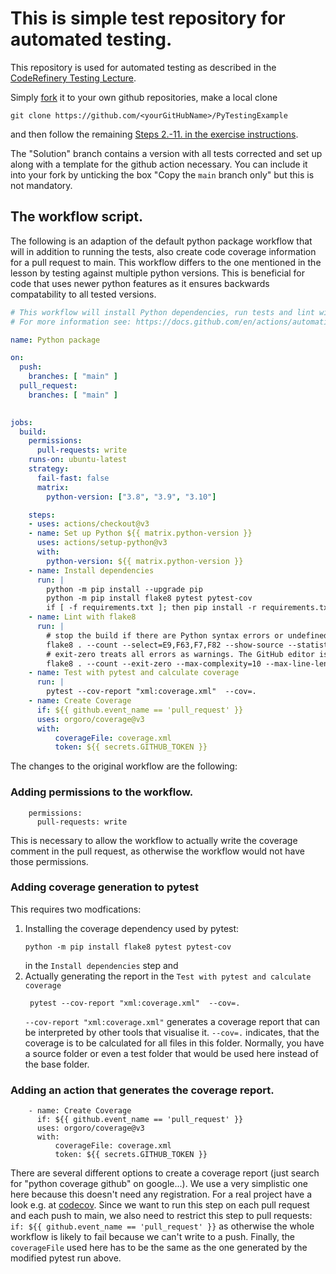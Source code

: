 # This is simple test repository for automated testing.

This repository is used for automated testing as described in the [CodeRefinery Testing Lecture](https://coderefinery.github.io/testing/continuous-integration/).

Simply [fork](https://github.com/AaltoRSE/PyTestingExample/fork) it to your own github repositories, make a local clone
```
git clone https://github.com/<yourGitHubName>/PyTestingExample
```
and then follow the remaining [Steps 2.-11. in the exercise instructions](https://coderefinery.github.io/testing/continuous-integration/#step-2-run-tests-locally).

The "Solution" branch contains a version with all tests corrected and set up along with a template for the github action necessary. You can include it into your fork by unticking the box "Copy the `main` branch only" but this is not mandatory.

## The workflow script.

The following is an adaption of the default python package workflow that will in addition to running the tests, also create code coverage information for a pull request to main. 
This workflow differs to the one mentioned in the lesson by testing against multiple python versions. This is beneficial
for code that uses newer python features as it ensures backwards compatability to all tested versions. 

```yml
# This workflow will install Python dependencies, run tests and lint with a variety of Python versions
# For more information see: https://docs.github.com/en/actions/automating-builds-and-tests/building-and-testing-python

name: Python package

on:
  push:
    branches: [ "main" ]
  pull_request:
    branches: [ "main" ]

  
jobs:
  build:
    permissions:
      pull-requests: write
    runs-on: ubuntu-latest
    strategy:
      fail-fast: false
      matrix:
        python-version: ["3.8", "3.9", "3.10"]

    steps:
    - uses: actions/checkout@v3
    - name: Set up Python ${{ matrix.python-version }}
      uses: actions/setup-python@v3
      with:
        python-version: ${{ matrix.python-version }}
    - name: Install dependencies
      run: |
        python -m pip install --upgrade pip
        python -m pip install flake8 pytest pytest-cov
        if [ -f requirements.txt ]; then pip install -r requirements.txt; fi
    - name: Lint with flake8
      run: |
        # stop the build if there are Python syntax errors or undefined names
        flake8 . --count --select=E9,F63,F7,F82 --show-source --statistics
        # exit-zero treats all errors as warnings. The GitHub editor is 127 chars wide
        flake8 . --count --exit-zero --max-complexity=10 --max-line-length=127 --statistics
    - name: Test with pytest and calculate coverage
      run: |
        pytest --cov-report "xml:coverage.xml"  --cov=.
    - name: Create Coverage 
      if: ${{ github.event_name == 'pull_request' }}
      uses: orgoro/coverage@v3
      with:
          coverageFile: coverage.xml
          token: ${{ secrets.GITHUB_TOKEN }}

```
The changes to the original workflow are the following:


### Adding permissions to the workflow. 
```
    permissions:
      pull-requests: write
```
This is necessary to allow the workflow to actually write the coverage comment in the pull request, as otherwise the workflow would not have those permissions.

### Adding coverage generation to pytest 
This requires two modfications:
1. Installing the coverage dependency used by pytest:
   ```
   python -m pip install flake8 pytest pytest-cov
   ```
   in the `Install dependencies` step and
2. Actually generating the report in the `Test with pytest and calculate coverage`
   ```
    pytest --cov-report "xml:coverage.xml"  --cov=.
   ```
   `--cov-report "xml:coverage.xml"` generates a coverage report that can be interpreted by other tools that visualise it. `--cov=.` indicates, that the coverage is to be calculated for all files in this folder. Normally, you have a source folder or even a test folder that would be used here instead of the base folder. 

### Adding an action that generates the coverage report.
```
    - name: Create Coverage 
      if: ${{ github.event_name == 'pull_request' }}
      uses: orgoro/coverage@v3
      with:
          coverageFile: coverage.xml
          token: ${{ secrets.GITHUB_TOKEN }}
```
There are several different options to create a coverage report (just search for "python coverage github" on google...). We use a very simplistic one here because this doesn't need any registration. For a real project have a look e.g. at [codecov](https://about.codecov.io/).
Since we want to run this step on each pull request and each push to main, we also need to restrict this step to pull requests: `if: ${{ github.event_name == 'pull_request' }}` as otherwise the whole workflow is likely to fail because we can't write to a push. 
Finally, the `coverageFile` used here has to be the same as the one generated by the modified pytest run above.
